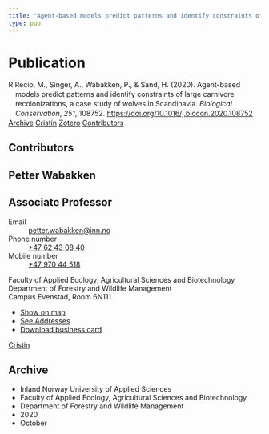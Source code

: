 ```yaml
---
title: "Agent-based models predict patterns and identify constraints of large carnivore recolonizations, a case study of wolves in Scandinavia"
type: pub
---
```

<h1>Publication</h1>
<article id="csl-bib-container-C4K9NP4D" class="csl-bib-container">
  <div class="csl-bib-body" style="line-height: 1.35; padding-left: 1em; text-indent:-1em;">
  <div class="csl-entry">R Recio, M., Singer, A., Wabakken, P., &amp; Sand, H. (2020). Agent-based models predict patterns and identify constraints of large carnivore recolonizations, a case study of wolves in Scandinavia. <i>Biological Conservation</i>, <i>251</i>, 108752. <a href="https://doi.org/10.1016/j.biocon.2020.108752">https://doi.org/10.1016/j.biocon.2020.108752</a></div>
</div>
  <div class="csl-bib-buttons">
    <a href="#taxonomy-article-C4K9NP4D" class="csl-bib-button">Archive</a>
    <a href="https://app.cristin.no/results/show.jsf?id=1839345" alt="Cristin URL" class="csl-bib-button">Cristin</a>
    <a href="http://zotero.org/groups/5022929/items/C4K9NP4D" alt="Zotero URL" class="csl-bib-button">Zotero</a>
    <a href="#contributors-article-C4K9NP4D" class="csl-bib-button">Contributors</a>
  </div>
  <div id="csl-bib-meta-container-C4K9NP4D"></div>
</article>
<div id="csl-bib-meta-C4K9NP4D" class="csl-bib-meta">
  <article id="contributors-article-C4K9NP4D" class="contributors-article">
    <h1>Contributors</h1>
    <div class="personas">
<div class="vrtx-hinn-person-card">
<div class="photo">
<i class="lar la-user-circle missing-person"></i>
</div>
<div class="info">
<hgroup><h1>Petter Wabakken</h1>
<h2>Associate Professor</h2>
</hgroup><dl>
<dt>Email</dt>
<dd>
<a href="mailto:petter.wabakken@inn.no">petter.wabakken@inn.no</a>
</dd>
<dt>Phone number</dt>
<dd><a href="tel:+4762430840">
+47 62 43 08 40
</a></dd>
<dt>Mobile number</dt>
<dd><a href="tel:+4797044518">
+47 970 44 518
</a></dd>
</dl>
<p>
Faculty of Applied Ecology, Agricultural Sciences and Biotechnology<br>
Department of Forestry and Wildlife Management<br>
Campus Evenstad,
Room 6N111
</p>
<ul class="vrtx-hinn-links">
<li><a href="https://www.google.com/maps?q=61.42516,11.07813">Show on map</a></li>
<li><a href="https://www.inn.no/english/find-an-employee/petter-wabakken.html#vrtx-hinn-addresses">See Addresses</a></li>
<li><a href="https://www.inn.no/english/find-an-employee/petter-wabakken.html?vrtx=vcf">Download business card</a></li>
</ul>
</div>
</div>
<a href="https://app.cristin.no/persons/show.jsf?id=328337" alt="Cristin URL" class="personas-cristin">Cristin</a>
</div>
  </article>
  <article id="taxonomy-article-C4K9NP4D" class="taxonomy-article">
    <h1>Archive</h1>
    <ul>
      <li>Inland Norway University of Applied Sciences</li>
      <li>Faculty of Applied Ecology, Agricultural Sciences and Biotechnology</li>
      <li>Department of Forestry and Wildlife Management</li>
      <li>2020</li>
      <li>October</li>
    </ul>
  </article>
</div>
